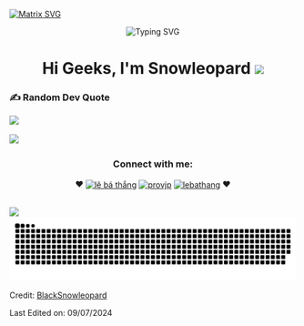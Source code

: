   [![Matrix SVG](https://raw.githubusercontent.com/rodrigograca31/rodrigograca31/master/matrix.svg)](https://www.youtube.com/watch?v=SDkAGkd4NLc) 
<p>
<div align="center">

  
![Typing SVG](https://readme-typing-svg.herokuapp.com?font=ROBOT&size=25&color=39FF14&background=000000&center=true&vCenter=true&width=490&lines=%3E+Welcome+to+my+GitHub+profile...!)

</div>


<h1 align="center">Hi Geeks, I'm Snowleopard <img src="https://media.giphy.com/media/hvRJCLFzcasrR4ia7z/giphy.gif" width="35"></h1>


### ✍️ Random Dev Quote
![](https://quotes-github-readme.vercel.app/api?type=horizontal&theme=radical)



<img src="https://user-images.githubusercontent.com/73097560/115834477-dbab4500-a447-11eb-908a-139a6edaec5c.gif">



 <div>
            <h3 align="center">  Connect with me:</h3>

<p align="center">
                ❤️
<a href="https://www.facebook.com/profile.php?id=100016824016369" target="blank"><img align="center"
src="https://raw.githubusercontent.com/rahuldkjain/github-profile-readme-generator/master/src/images/icons/Social/facebook.svg"
alt="lê bá thắng" height="30" width="40" /></a>
<a href="https://twitter.com/Thang_pr0vjp123" target="blank"><img align="center"
src="https://raw.githubusercontent.com/rahuldkjain/github-profile-readme-generator/master/src/images/icons/Social/twitter.svg"
alt="provjp" height="30" width="40" /></a>
<a href="https://www.instagram.com/lebathang10a6/" target="blank"><img align="center"
src="https://raw.githubusercontent.com/rahuldkjain/github-profile-readme-generator/master/src/images/icons/Social/instagram.svg"
alt="lebathang" height="30" width="40" /></a>
       ❤️
   </p>
 </div>

<br>

<img src="https://user-images.githubusercontent.com/73097560/115834477-dbab4500-a447-11eb-908a-139a6edaec5c.gif">



<!--- snake -->
<div align="center">
  <img  src="https://github.com/1999AZZAR/1999AZZAR/blob/readme/resources/img/grid-snake.svg"
       alt="snake" /></a>
</div>

Credit: [BlackSnowleopard](https://github.com/BlackSnowleopard)

Last Edited on: 09/07/2024
